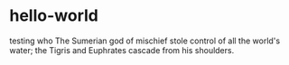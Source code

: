 # hello-world
testing
who 
The Sumerian god of mischief stole control of all the world's water; the Tigris and Euphrates cascade from his shoulders.
